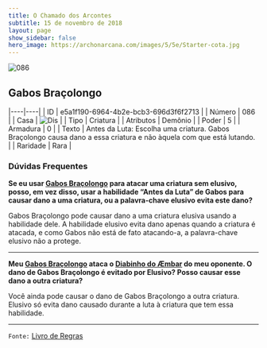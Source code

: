 ```yaml
---
title: O Chamado dos Arcontes
subtitle: 15 de novembro de 2018
layout: page
show_sidebar: false
hero_image: https://archonarcana.com/images/5/5e/Starter-cota.jpg
---
```


![086](https://cdn.keyforgegame.com/media/card_front/pt/341_086_33RP646XMQ93_pt.png)

## Gabos Braçolongo

|----|----|
| ID | e5a1f190-6964-4b2e-bcb3-696d3f6f2713 |
| Número | 086 |
| Casa | ![Dis](https://archonarcana.com/images/thumb/e/e8/Dis.png/22px-Dis.png "Dis") |
| Tipo | Criatura |
| Atributos | Demônio |
| Poder | 5 |
| Armadura | 0 |
| Texto | Antes da Luta: Escolha uma criatura. Gabos Braçolongo causa dano a essa criatura e não àquela com que está lutando. |
| Raridade | Rara |

### Dúvidas Frequentes

**Se eu usar [Gabos Braçolongo](/cota/086) para atacar uma criatura
sem elusivo, posso, em vez disso, usar a habilidade “Antes da Luta”
de Gabos para causar dano a uma criatura, ou a palavra-chave
elusivo evita este dano?**

Gabos Braçolongo pode causar dano a uma criatura elusiva usando
a habilidade dele. A habilidade elusivo evita dano apenas quando
a criatura é atacada, e como Gabos não está de fato atacando-a, a
palavra-chave elusivo não a protege.

<hr/>

**Meu [Gabos Braçolongo](/cota/086) ataca o [Diabinho do Æmbar](/aoa/053) do meu oponente. O dano de Gabos Braçolongo é evitado por
Elusivo? Posso causar esse dano a outra criatura?**

Você ainda pode causar o dano de Gabos Braçolongo a outra criatura.
Elusivo só evita dano causado durante a luta à criatura que tem
essa habilidade.

<hr/>

`Fonte:` [Livro de Regras](https://drive.google.com/open?id=14pM1J8ZR_4hZbGFZt-ArQdAGsHCPEQdE)
